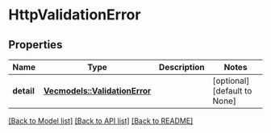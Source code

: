 # HttpValidationError

## Properties
Name | Type | Description | Notes
------------ | ------------- | ------------- | -------------
**detail** | [**Vec<models::ValidationError>**](ValidationError.md) |  | [optional] [default to None]

[[Back to Model list]](../README.md#documentation-for-models) [[Back to API list]](../README.md#documentation-for-api-endpoints) [[Back to README]](../README.md)


